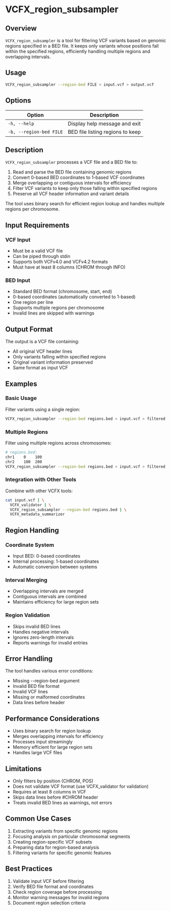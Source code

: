 # VCFX_region_subsampler

## Overview

`VCFX_region_subsampler` is a tool for filtering VCF variants based on genomic regions specified in a BED file. It keeps only variants whose positions fall within the specified regions, efficiently handling multiple regions and overlapping intervals.

## Usage

```bash
VCFX_region_subsampler --region-bed FILE < input.vcf > output.vcf
```

## Options

| Option | Description |
|--------|-------------|
| `-h, --help` | Display help message and exit |
| `-b, --region-bed FILE` | BED file listing regions to keep |

## Description

`VCFX_region_subsampler` processes a VCF file and a BED file to:

1. Read and parse the BED file containing genomic regions
2. Convert 0-based BED coordinates to 1-based VCF coordinates
3. Merge overlapping or contiguous intervals for efficiency
4. Filter VCF variants to keep only those falling within specified regions
5. Preserve all VCF header information and variant details

The tool uses binary search for efficient region lookup and handles multiple regions per chromosome.

## Input Requirements

### VCF Input
- Must be a valid VCF file
- Can be piped through stdin
- Supports both VCFv4.0 and VCFv4.2 formats
- Must have at least 8 columns (CHROM through INFO)

### BED Input
- Standard BED format (chromosome, start, end)
- 0-based coordinates (automatically converted to 1-based)
- One region per line
- Supports multiple regions per chromosome
- Invalid lines are skipped with warnings

## Output Format

The output is a VCF file containing:
- All original VCF header lines
- Only variants falling within specified regions
- Original variant information preserved
- Same format as input VCF

## Examples

### Basic Usage

Filter variants using a single region:

```bash
VCFX_region_subsampler --region-bed regions.bed < input.vcf > filtered.vcf
```

### Multiple Regions

Filter using multiple regions across chromosomes:

```bash
# regions.bed:
chr1    0    100
chr2    100  200
VCFX_region_subsampler --region-bed regions.bed < input.vcf > filtered.vcf
```

### Integration with Other Tools

Combine with other VCFX tools:

```bash
cat input.vcf | \
  VCFX_validator | \
  VCFX_region_subsampler --region-bed regions.bed | \
  VCFX_metadata_summarizer
```

## Region Handling

### Coordinate System
- Input BED: 0-based coordinates
- Internal processing: 1-based coordinates
- Automatic conversion between systems

### Interval Merging
- Overlapping intervals are merged
- Contiguous intervals are combined
- Maintains efficiency for large region sets

### Region Validation
- Skips invalid BED lines
- Handles negative intervals
- Ignores zero-length intervals
- Reports warnings for invalid entries

## Error Handling

The tool handles various error conditions:
- Missing --region-bed argument
- Invalid BED file format
- Invalid VCF lines
- Missing or malformed coordinates
- Data lines before header

## Performance Considerations

- Uses binary search for region lookup
- Merges overlapping intervals for efficiency
- Processes input streamingly
- Memory efficient for large region sets
- Handles large VCF files

## Limitations

- Only filters by position (CHROM, POS)
- Does not validate VCF format (use VCFX_validator for validation)
- Requires at least 8 columns in VCF
- Skips data lines before #CHROM header
- Treats invalid BED lines as warnings, not errors

## Common Use Cases

1. Extracting variants from specific genomic regions
2. Focusing analysis on particular chromosomal segments
3. Creating region-specific VCF subsets
4. Preparing data for region-based analysis
5. Filtering variants for specific genomic features

## Best Practices

1. Validate input VCF before filtering
2. Verify BED file format and coordinates
3. Check region coverage before processing
4. Monitor warning messages for invalid regions
5. Document region selection criteria 